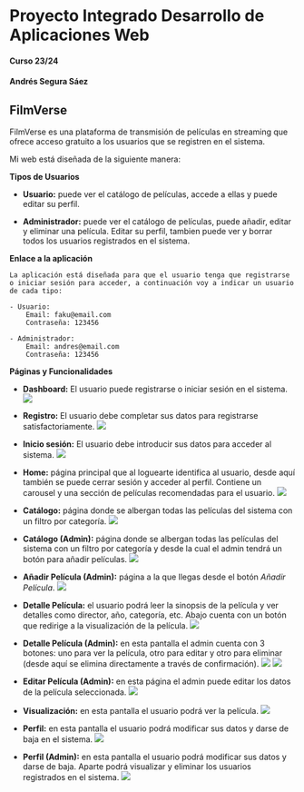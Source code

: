 # Proyecto Integrado Desarrollo de Aplicaciones Web

#### Curso 23/24

#### Andrés Segura Sáez

## FilmVerse

FilmVerse es una plataforma de transmisión de películas en streaming que ofrece acceso gratuito a los usuarios que se registren en el sistema.

Mi web está diseñada de la siguiente manera:

**Tipos de Usuarios**
- **Usuario:** puede ver el catálogo de películas, accede a ellas y puede editar su perfil.

- **Administrador:** puede ver el catálogo de películas, puede añadir, editar y eliminar una película. Editar su perfil, tambien puede ver y borrar todos los usuarios registrados en el sistema.

**Enlace a la aplicación**

    La aplicación está diseñada para que el usuario tenga que registrarse
    o iniciar sesión para acceder, a continuación voy a indicar un usuario de cada tipo:

    - Usuario:
        Email: faku@email.com
        Contraseña: 123456

    - Administrador:
        Email: andres@email.com
        Contraseña: 123456

**Páginas y Funcionalidades**

- **Dashboard:** El usuario puede registrarse o iniciar sesión en el sistema.
![](docs/img/dashboard.png)

- **Registro:** El usuario debe completar sus datos para registrarse satisfactoriamente.
![](docs/img/register.png)

- **Inicio sesión:** El usuario debe introducir sus datos para acceder al sistema.
![](docs/img/login.png)

- **Home:** página principal que al loguearte identifica al usuario, desde aquí también se puede cerrar sesión y acceder al perfil. Contiene un carousel y una sección de películas recomendadas para el usuario.
![](docs/img/home.png)

- **Catálogo:** página donde se albergan todas las películas del sistema con un filtro por categoría.
![](docs/img/catalog.png)

- **Catálogo (Admin):** página donde se albergan todas las películas del sistema con un filtro por categoría y desde la cual el admin tendrá un botón para añadir películas.
![](docs/img/catalog-admin.png) 

- **Añadir Película (Admin):** página a la que llegas desde el botón *Añadir Película*.
![](docs/img/add.png)

- **Detalle Película:** el usuario podrá leer la sinopsis de la película y ver detalles como director, año, categoría, etc. Abajo cuenta con un botón que redirige a la visualización de la película.
![](docs/img/detail-film.png)

- **Detalle Película (Admin):** en esta pantalla el admin cuenta con 3 botones: uno para ver la película, otro para editar y otro para eliminar (desde aquí se elimina directamente a través de confirmación).
![](docs/img/detail-film-admin.png)
![](docs/img/delete.png)

- **Editar Película (Admin):** en esta página el admin puede editar los datos de la película seleccionada.
![](docs/img/edit.png)

- **Visualización:** en esta pantalla el usuario podrá ver la película.
![](docs/img/visualization.png)

- **Perfil:** en esta pantalla el usuario podrá modificar sus datos y darse de baja en el sistema.
![](docs/img/profile.png)

- **Perfil (Admin):** en esta pantalla el usuario podrá modificar sus datos y darse de baja. Aparte podrá visualizar y eliminar los usuarios registrados en el sistema.
![](docs/img/profile-admin.png)